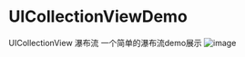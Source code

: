 # UICollectionViewDemo
UICollectionView 瀑布流
一个简单的瀑布流demo展示
![image](https://github.com/Hardway2/UICollectionViewDemo/blob/master/2015-08-10%2010_29_22.gif)
